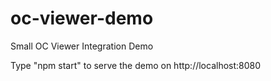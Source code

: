 # oc-viewer-demo
Small OC Viewer Integration Demo

Type "npm start" to serve the demo on http://localhost:8080
